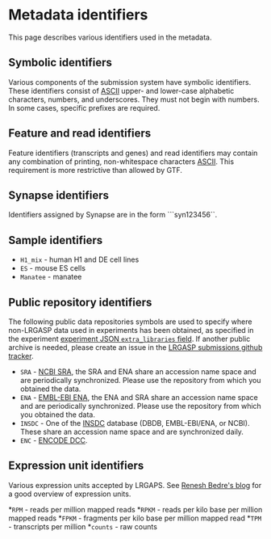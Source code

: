 # Metadata identifiers

This page describes various identifiers used in the metadata.

## Symbolic identifiers

Various components of the submission system have symbolic identifiers.  These identifiers consist of [ASCII](https://en.wikipedia.org/wiki/ASCII) upper- and lower-case alphabetic characters, numbers, and underscores.  They must not begin with numbers.  In some cases, specific prefixes are required.

## Feature and read identifiers

Feature identifiers (transcripts and genes) and read identifiers may contain any combination of printing, non-whitespace characters [ASCII](https://en.wikipedia.org/wiki/ASCII).  This requirement is more restrictive than allowed by GTF.

## Synapse identifiers

Identifiers assigned by Synapse are in the form ```syn123456``.

## Sample identifiers

* ``H1_mix`` - human H1 and DE cell lines
* ``ES`` - mouse ES cells
* ``Manatee`` - manatee

## Public repository identifiers

The following public data repositories symbols are used to specify where non-LRGASP
data used in experiments has been obtained, as specified in the experiment
[experiment JSON ``extra_libraries`` field](metadata.md#experiment_json).
If another public archive is needed, please create an  issue in the
[LRGASP submissions github tracker](https://github.com/LRGASP/lrgasp-submissions/issues).

* ``SRA`` - [NCBI SRA](https://www.ncbi.nlm.nih.gov/sra/), the SRA and ENA share an accession name space and are periodically synchronized.  Please use the repository from which you obtained the data.
* ``ENA`` - [EMBL-EBI ENA](https://www.ebi.ac.uk/ena/), the ENA and SRA share an accession name space and are periodically synchronized.  Please use the repository from which you obtained the data.
* ``INSDC`` - One of the [INSDC](http://www.insdc.org/) database (DBDB, EMBL-EBI/ENA, or NCBI).  These  share an accession name space and are synchronized daily.
* ``ENC`` - [ENCODE DCC](https://www.encodeproject.org/).

## Expression unit identifiers

Various expression units accepted by LRGAPS.  See
[Renesh Bedre's blog](https://www.reneshbedre.com/blog/expression_units.html)
for a good overview of expression units.

*``RPM`` - reads per million mapped reads
*``RPKM`` - reads per kilo base per million mapped reads
*``FPKM`` - fragments per kilo base per million mapped read
*``TPM`` - transcripts per million
*``counts`` - raw counts
